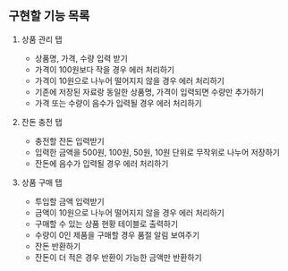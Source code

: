 ## 구현할 기능 목록

1. 상품 관리 탭

   - 상품명, 가격, 수량 입력 받기
   - 가격이 100원보다 작을 경우 에러 처리하기
   - 가격이 10원으로 나누어 떨어지지 않을 경우 에러 처리하기
   - 기존에 저장된 자료랑 동일한 상품명, 가격이 입력되면 수량만 추가하기
   - 가격 또는 수량이 음수가 입력될 경우 에러 처리하기

2. 잔돈 충전 탭

   - 충전할 잔돈 입력받기
   - 입력한 금액을 500원, 100원, 50원, 10원 단위로 무작위로 나누어 저장하기
   - 잔돈에 음수가 입력될 경우 에러 처리하기

3. 상품 구매 탭

   - 투입할 금액 입력받기
   - 금액이 10원으로 나누어 떨어지지 않을 경우 에러 처리하기
   - 구매할 수 있는 상품 현황 테이블로 출력하기
   - 수량이 0인 제품을 구매할 경우 품절 알림 보여주기
   - 잔돈 반환하기
   - 잔돈이 더 적은 경우 반환이 가능한 금액만 반환하기
